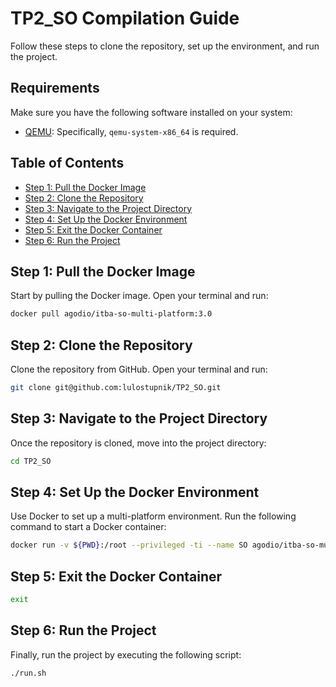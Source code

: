
# TP2_SO Compilation Guide

Follow these steps to clone the repository, set up the environment, and run the project.

## Requirements
Make sure you have the following software installed on your system:
- [QEMU](https://www.qemu.org/): Specifically, `qemu-system-x86_64` is required.

## Table of Contents
- [Step 1: Pull the Docker Image](#step-1-pull-the-docker-image)
- [Step 2: Clone the Repository](#step-2-clone-the-repository)
- [Step 3: Navigate to the Project Directory](#step-3-navigate-to-the-project-directory)
- [Step 4: Set Up the Docker Environment](#step-4-set-up-the-docker-environment)
- [Step 5: Exit the Docker Container](#step-5-exit-the-docker-container)
- [Step 6: Run the Project](#step-6-run-the-project)

## Step 1: Pull the Docker Image
Start by pulling the Docker image. Open your terminal and run:
```sh
docker pull agodio/itba-so-multi-platform:3.0
```

## Step 2: Clone the Repository
Clone the repository from GitHub. Open your terminal and run:
```sh
git clone git@github.com:lulostupnik/TP2_SO.git
```

## Step 3: Navigate to the Project Directory
Once the repository is cloned, move into the project directory:
```sh
cd TP2_SO
```

## Step 4: Set Up the Docker Environment
Use Docker to set up a multi-platform environment. Run the following command to start a Docker container:
```sh
docker run -v ${PWD}:/root --privileged -ti --name SO agodio/itba-so-multi-platform:3.0
```


## Step 5: Exit the Docker Container

```sh
exit
```

## Step 6: Run the Project
Finally, run the project by executing the following script:
```sh
./run.sh
```
